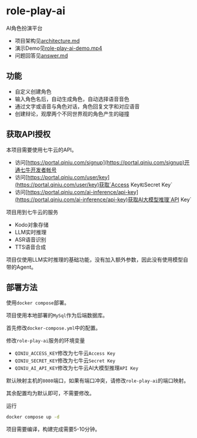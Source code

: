 # role-play-ai
AI角色扮演平台

- 项目架构见[architecture.md](https://github.com/LlamaNoHumps/role-play-ai/blob/master/architecture.md)
- 演示Demo见[role-play-ai-demo.mp4](https://github.com/LlamaNoHumps/role-play-ai/blob/master/role-play-ai-demo.mp4)
- 问题回答见[answer.md](https://github.com/LlamaNoHumps/role-play-ai/blob/master/answer.md)

## 功能
- 自定义创建角色
- 输入角色名后，自动生成角色，自动选择语音音色
- 通过文字或语音与角色对话，角色回复文字和对应语音
- 创建辩论，观摩两个不同世界观的角色产生的碰撞

## 获取API授权
本项目需要使用七牛云的API。

- 访问[https://portal.qiniu.com/signup](https://portal.qiniu.com/signup)开通七牛开发者帐号
- 访问[https://portal.qiniu.com/user/key](https://portal.qiniu.com/user/key)获取`Access Key`和`Secret Key`
- 访问[https://portal.qiniu.com/ai-inference/api-key](https://portal.qiniu.com/ai-inference/api-key)获取AI大模型推理`API Key`

项目用到七牛云的服务
- Kodo对象存储
- LLM实时推理
- ASR语音识别
- TTS语音合成

项目仅使用LLM实时推理的基础功能，没有加入额外参数，因此没有使用模型自带的Agent。

## 部署方法
使用`docker compose`部署。

项目使用本地部署的`MySql`作为后端数据库。

首先修改`docker-compose.yml`中的配置。

修改`role-play-ai`服务的环境变量
- `QINIU_ACCESS_KEY`修改为七牛云`Access Key`
- `QINIU_SECRET_KEY`修改为七牛云`Secret Key`
- `QINIU_AI_API_KEY`修改为七牛云AI大模型推理`API Key`

默认映射主机的`8080`端口，如果有端口冲突，请修改`role-play-ai`的端口映射。

其余配置均为默认即可，不需要修改。

运行
```sh
docker compose up -d
```

项目需要编译，构建完成需要5-10分钟。